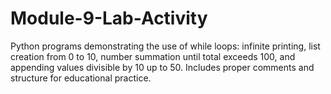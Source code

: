 # Module-9-Lab-Activity
Python programs demonstrating the use of while loops: infinite printing, list creation from 0 to 10, number summation until total exceeds 100, and appending values divisible by 10 up to 50. Includes proper comments and structure for educational practice.
